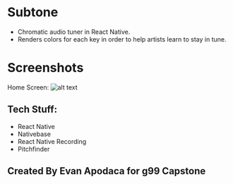 # Subtone
* Chromatic audio tuner in React Native.
* Renders colors for each key in order to help artists learn to stay in tune.

# Screenshots
Home Screen: 
![alt text](http://i66.tinypic.com/2pqsupe.png "Home Screen")

## Tech Stuff:
* React Native
* Nativebase
* React Native Recording
* Pitchfinder


## Created By Evan Apodaca for g99 Capstone